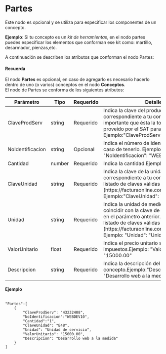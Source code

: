 # Partes

Este nodo es opcional y se utiliza para especificar los componentes de un concepto.

**Ejemplo**:
Si tu concepto es un *kit de herramientas*,  en el nodo partes puedes especificar los elementos que conforman ese kit como: martillo, desarmador, pienzas,etc.

A continuación se describen los atributos que conforman el nodo Partes:


#### Recuerda

El nodo **Partes** es opcional, en caso de agregarlo es necesario hacerlo dentro de uno (o varios) conceptos en el nodo  **Conceptos**.  
El nodo de Partes se conforma de los siguientes atributos:

<table>
    <thead>
        <tr>
            <th>Parámetro</th>
            <th>Tipo</th>
            <th>Requerido</th>
            <th>Detalles</th>
        </tr>
    <thead>
    <tbody>
        <tr>
            <td>ClaveProdServ</td>
            <td>string</td>
            <td>Requerido</td>
            <td>Indica la clave del producto o servicio correspondiente a tu concepto. Es importante que ésta la tomes del catálogo proveído por el SAT para que sea válida.
            Ejemplo:"ClaveProdServ": "43232408"</td>
        </tr>
        <tr>
            <td>NoIdentificacion</td>
            <td>string</td>
            <td>Opcional</td>
            <td>Indica el número de identificación o SKU en caso de tenerlo.
            Ejemplo: "NoIdentificacion": "WEBDEV10"</td>
        </tr>
        <tr>
            <td>Cantidad</td>
            <td>number</td>
            <td>Requerido</td>
            <td>Indica la cantidad.Ejemplo:'Cantidad' : 1</td>
        </tr>
        <tr>
            <td>ClaveUnidad</td>
            <td>string</td>
            <td>Requerido</td>
            <td>Indica la clave de la unidad  de medida correspondiente a tu concepto.
            [Consulta el listado de claves válidas para el SAT.](https://facturaonline.com.mx/docs/unidad).
            Ejemplo:"ClaveUnidad": "E48"</td>
        </tr>
        <tr>
            <td>Unidad</td>
            <td>string</td>
            <td>Requerido</td>
            <td>Indica la unidad de medida. Ésta debe coincidir con la clave de la unidad ingresada en el parámetro anterior.
            [Consulta el listado de claves válidas para el SAT.](https://facturaonline.com.mx/docs/unidad).
            Ejemplo: "Unidad": "Unidad de servicio"</td>
        </tr>
        <tr>
            <td>ValorUnitario</td>
            <td>float</td>
            <td>Requerido</td>
            <td>Indica el precio unitario sin incluir impuestos.Ejemplo: "ValorUnitario": "15000.00"</td>
        </tr>
        <tr>
            <td>Descripcion</td>
            <td>string</td>
            <td>Requerido</td>
            <td>Indica la descripción del concepto.Ejemplo:"Descripcion": "Desarrollo web a la medida"</td>
        </tr>
    </tbody>
</table>


#### Ejemplo

```

"Partes":[
    {
        "ClaveProdServ": "43232408",
        "NoIdentificacion":"WEBDEV10",
        "Cantidad":"1",
        "ClaveUnidad": "E48",
        "Unidad": "Unidad de servicio",
        "ValorUnitario": "15000.00",
        "Descripcion": "Desarrollo web a la medida"
    }
]

```
